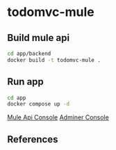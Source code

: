 # todomvc-mule

## Build mule api
```sh
cd app/backend
docker build -t todomvc-mule .
```

## Run app
```sh
cd app
docker compose up -d
```

[Mule Api Console](http://localhost:8081/console/)
[Adminer Console](http://127.0.0.1:9080/index.html?pgsql=db&username=postgres&db=todomvc&ns=public)

## References
